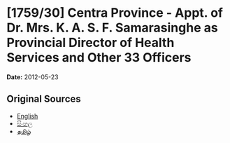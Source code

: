 # [1759/30] Centra Province - Appt. of Dr. Mrs. K. A. S. F. Samarasinghe as Provincial Director of Health Services and Other 33 Officers

**Date:** 2012-05-23

## Original Sources

- [English](https://documents.gov.lk/view/extra-gazettes/2012/5/1759-30_E.pdf)
- [සිංහල](https://documents.gov.lk/view/extra-gazettes/2012/5/1759-30_S.pdf)
- [தமிழ்](https://documents.gov.lk/view/extra-gazettes/2012/5/1759-30_T.pdf)
